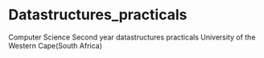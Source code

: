 # Datastructures_practicals
Computer Science Second year datastructures practicals
University of the Western Cape(South Africa)
